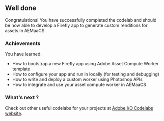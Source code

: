 ## Well done

Congratulations! You have successfully completed the codelab and should be now able to develop a Firefly app to generate custom renditions for assets in AEMaaCS.

### Achievements

You have learned: 

* How to bootstrap a new Firefly app using Adobe Asset Compute Worker template
* How to configure your app and run in locally (for testing and debugging)
* How to write and deploy a custom worker using Photoshop APIs
* How to integrate and use your asset compute worker in AEMaaCS

### What's next ?

Check out other useful codelabs for your projects at [Adobe I/O Codelabs website](https://adobedocs.github.io/adobeio-codelabs).